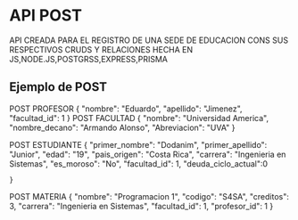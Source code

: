 # API POST
API CREADA PARA EL REGISTRO DE UNA SEDE DE EDUCACION CONS SUS RESPECTIVOS CRUDS Y RELACIONES HECHA EN JS,NODE.JS,POSTGRSS,EXPRESS,PRISMA
## Ejemplo de POST 
POST PROFESOR
   {
     "nombre": "Eduardo",
     "apellido": "Jimenez",
     "facultad_id": 1
    } 
POST FACULTAD
   {
     "nombre": "Universidad America",
     "nombre_decano": "Armando Alonso",
     "Abreviacion": "UVA"
    }      

POST ESTUDIANTE
   {
     "primer_nombre": "Dodanim",
     "primer_apellido": "Junior",
     "edad": "19",
     "pais_origen": "Costa Rica",
     "carrera": "Ingenieria en Sistemas",
     "es_moroso": "No",
     "facultad_id": 1,
     "deuda_ciclo_actual":0
     
    }     
POST MATERIA
   {
     "nombre": "Programacion 1",
     "codigo": "S4SA",
     "creditos": 3,
     "carrera": "Ingenieria en Sistemas",
     "facultad_id": 1,
     "profesor_id": 1
    }     